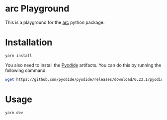 # arc Playground

This is a playground for the [arc](https://arc.seancollings.dev) python package.

# Installation

```bash
yarn install
```

You also need to install the [Pyodide](https://github.com/pyodide/pyodide) artifacts. You can do this by running the following command:

```bash
wget https://github.com/pyodide/pyodide/releases/download/0.23.1/pyodide-0.23.1.tar.bz2 && tar -xjf pyodide-0.23.1.tar.bz2 && mv pyodide static/ && rm pyodide-0.23.1.tar.bz2
```


# Usage

```bash
yarn dev
```

